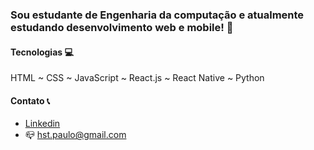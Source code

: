 ### Sou estudante de Engenharia da computação e atualmente estudando desenvolvimento web e mobile! 👋

#### Tecnologias :computer:
HTML ~ CSS ~ JavaScript ~ React.js ~ React Native ~ Python

#### Contato :telephone_receiver:
- [Linkedin](https://www.linkedin.com/in/paulo-hst/)
- :mailbox_closed: hst.paulo@gmail.com



<!--
**paulo-hst/paulo-hst** is a ✨ _special_ ✨ repository because its `README.md` (this file) appears on your GitHub profile.

Here are some ideas to get you started:

- 🔭 I’m currently working on ...
- 🌱 I’m currently learning ...
- 👯 I’m looking to collaborate on ...
- 🤔 I’m looking for help with ...
- 💬 Ask me about ...
- 📫 How to reach me: ...
- 😄 Pronouns: ...
- ⚡ Fun fact: ...
-->
